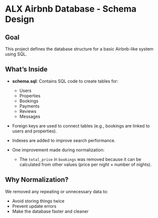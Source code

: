 # ALX Airbnb Database - Schema Design

## Goal

This project defines the database structure for a basic Airbnb-like system using SQL.

## What’s Inside

- **schema.sql**: Contains SQL code to create tables for:

  - Users
  - Properties
  - Bookings
  - Payments
  - Reviews
  - Messages

- Foreign keys are used to connect tables (e.g., bookings are linked to users and properties).
- Indexes are added to improve search performance.
- One improvement made during normalization:
  - The `total_price` in `bookings` was removed because it can be calculated from other values (price per night × number of nights).

## Why Normalization?

We removed any repeating or unnecessary data to:

- Avoid storing things twice
- Prevent update errors
- Make the database faster and cleaner
